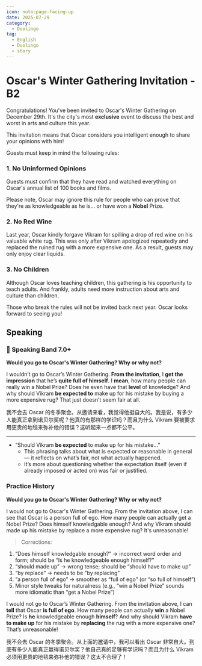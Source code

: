 ```yaml
---
icon: noto:page-facing-up
date: 2025-07-29
category:
  - Duolingo
tag:
  - English
  - Duolingo
  - story
---
```


# Oscar's Winter Gathering Invitation - B2

Congratulations! You've been invited to Oscar's Winter Gathering on December 29th. It's the city's most **exclusive** event to discuss the best and worst in arts and culture this year.

This invitation means that Oscar considers you intelligent enough to share your opinions with him!

Guests must keep in mind the following rules:

### 1. No **Uninformed** Opinions

Guests must confirm that they have read and watched everything on Oscar's annual list of 100 books and films.

Please note, Oscar may ignore this rule for people who can prove that they're as knowledgeable as he is… or have won a **Nobel** Prize.

### 2. No Red Wine

Last year, Oscar kindly forgave Vikram for spilling a drop of red wine on his valuable white rug. This was only after Vikram apologized repeatedly and replaced the ruined rug with a more expensive one. As a result, guests may only enjoy clear liquids.

### 3. No Children

Although Oscar loves teaching children, this gathering is his opportunity to teach adults. And frankly, adults need more instruction about arts and culture than children.

Those who break the rules will not be invited back next year. Oscar looks forward to seeing you!

## Speaking

### 🌟 Speaking Band 7.0+

**Would you go to Oscar's Winter Gathering? Why or why not?**

I wouldn’t go to Oscar’s Winter Gathering. **From the invitation**, I **get the impression** that he’s **quite full of himself**. I **mean**, how many people can really win a Nobel Prize? Does he even have that **level** of knowledge? And why should Vikram **be expected to** make up for his mistake by buying a more expensive rug? That just doesn’t seem fair at all.

我不会去 Oscar 的冬季聚会。从邀请来看，我觉得他挺自大的。我是说，有多少人能真正拿到诺贝尔奖呢？他真的有那样的学识吗？而且为什么 Vikram 要被要求用更贵的地毯来弥补他的错误？这听起来一点都不公平。

---

- “Should Vikram **be expected** to make up for his mistake…”
  - This phrasing talks about what is expected or reasonable in general — it reflects on what’s fair, not what actually happened.
  - It’s more about questioning whether the expectation itself (even if already imposed or acted on) was fair or justified.

### Practice History

**Would you go to Oscar's Winter Gathering? Why or why not?**

I would not go to Oscar's Winter Gathering. From the invitation above, I can see that Oscar is a person full of ego. How many people can actually get a Nobel Prize? Does himself knowledgable enough? And why Vikram should made up his mistake by replace a more expensive rug? It's unreasonable!

> Corrections:

1. “Does himself knowledgable enough?” → incorrect word order and form; should be “Is he knowledgeable enough himself?”
2. “should made up” → wrong tense; should be “should have to make up”
3. “by replace” → needs to be “by replacing”
4. “a person full of ego” → smoother as “full of ego” (or “so full of himself”)
5. Minor style tweaks for naturalness (e.g., “win a Nobel Prize” sounds more idiomatic than “get a Nobel Prize”)

I would not go to Oscar’s Winter Gathering. From the invitation above, I can **tell** that Oscar **is full of ego**. How many people can actually **win** a Nobel Prize? Is **he** knowledgeable enough **himself**? And why should Vikram **have to make up** for his mistake by **replacing** the rug with a more expensive one? That’s unreasonable!

我不会去 Oscar 的冬季聚会。从上面的邀请中，我可以看出 Oscar 非常自大。到底有多少人能真正赢得诺贝尔奖？他自己真的足够有学识吗？而且为什么 Vikram 必须用更贵的地毯来弥补他的错误？这太不合理了！
